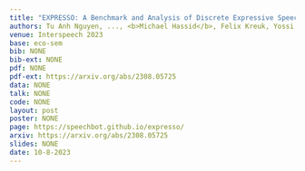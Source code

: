 ```yaml
---
title: "EXPRESSO: A Benchmark and Analysis of Discrete Expressive Speech Resynthesis"
authors: Tu Anh Nguyen, ..., <b>Michael Hassid</b>, Felix Kreuk, Yossi Adi, Emmanuel Dupoux
venue: Interspeech 2023
base: eco-sem
bib: NONE
bib-ext: NONE
pdf: NONE
pdf-ext: https://arxiv.org/abs/2308.05725
data: NONE
talk: NONE
code: NONE
layout: post
poster: NONE
page: https://speechbot.github.io/expresso/
arxiv: https://arxiv.org/abs/2308.05725
slides: NONE
date: 10-8-2023
---
```

